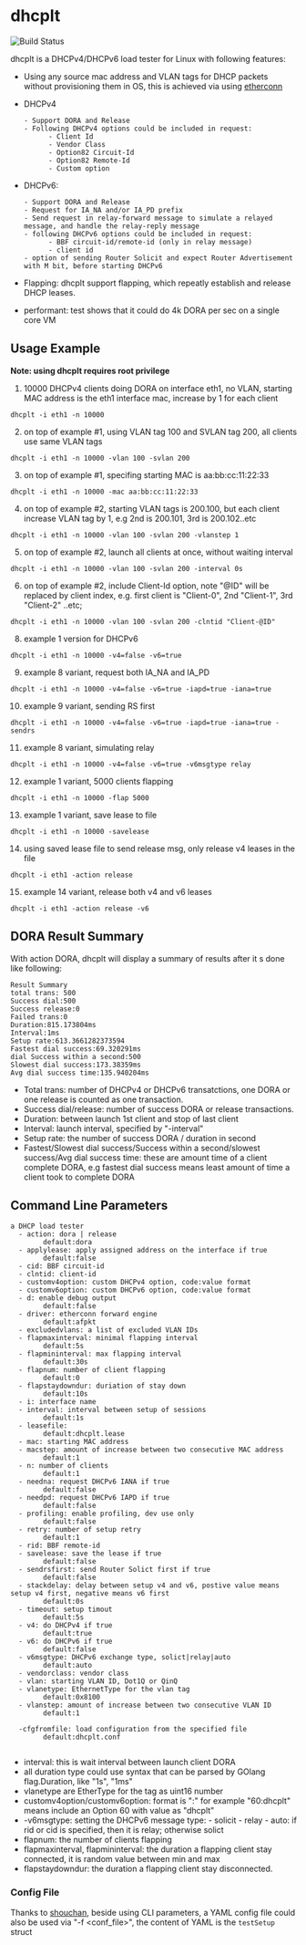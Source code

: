 # dhcplt
![Build Status](https://github.com/hujun-open/dhcplt/actions/workflows/main.yml/badge.svg)

dhcplt is a DHCPv4/DHCPv6 load tester for Linux with following features: 

- Using any source mac address and VLAN tags for DHCP packets without provisioning them in OS, this is achieved via using [etherconn](https://github.com/hujun-open/etherconn)

- DHCPv4

      - Support DORA and Release
      - Following DHCPv4 options could be included in request:
            - Client Id
            - Vendor Class
            - Option82 Circuit-Id
            - Option82 Remote-Id
            - Custom option
- DHCPv6:

      - Support DORA and Release
      - Request for IA_NA and/or IA_PD prefix
      - Send request in relay-forward message to simulate a relayed message, and handle the relay-reply message
      - following DHCPv6 options could be included in request:
            - BBF circuit-id/remote-id (only in relay message)
            - client id 
      - option of sending Router Solicit and expect Router Advertisement with M bit, before starting DHCPv6 

- Flapping: dhcplt support flapping, which repeatly establish and release DHCP leases. 
- performant: test shows that it could do 4k DORA per sec on a single core VM

## Usage Example
**Note: using dhcplt requires root privilege**

1. 10000 DHCPv4 clients doing DORA on interface eth1, no VLAN, starting MAC address is the eth1 interface mac, increase by 1 for each client
```
dhcplt -i eth1 -n 10000
```
2. on top of example #1, using VLAN tag 100 and SVLAN tag 200, all clients use same VLAN tags
```
dhcplt -i eth1 -n 10000 -vlan 100 -svlan 200
```
3. on top of example #1, specifing starting MAC is aa:bb:cc:11:22:33
```
dhcplt -i eth1 -n 10000 -mac aa:bb:cc:11:22:33
```
4. on top of example #2, starting VLAN tags is 200.100, but each client increase VLAN tag by 1, e.g 2nd is 200.101, 3rd is 200.102..etc
```
dhcplt -i eth1 -n 10000 -vlan 100 -svlan 200 -vlanstep 1
```
5. on top of example #2, launch all clients at once, without waiting interval
```
dhcplt -i eth1 -n 10000 -vlan 100 -svlan 200 -interval 0s
```
6. on top of example #2, include Client-Id option, note "@ID" will be replaced by client index, e.g. first client is "Client-0", 2nd "Client-1", 3rd "Client-2" ..etc;
```
dhcplt -i eth1 -n 10000 -vlan 100 -svlan 200 -clntid "Client-@ID"
```

8. example 1 version for DHCPv6
```
dhcplt -i eth1 -n 10000 -v4=false -v6=true
```

9. example 8 variant, request both IA_NA and IA_PD
```
dhcplt -i eth1 -n 10000 -v4=false -v6=true -iapd=true -iana=true
```

10. example 9 variant, sending RS first
```
dhcplt -i eth1 -n 10000 -v4=false -v6=true -iapd=true -iana=true -sendrs
```

11. example 8 variant, simulating relay
```
dhcplt -i eth1 -n 10000 -v4=false -v6=true -v6msgtype relay
```

12. example 1 variant, 5000 clients flapping
```
dhcplt -i eth1 -n 10000 -flap 5000 
```

13. example 1 variant, save lease to file
```
dhcplt -i eth1 -n 10000 -savelease
```

14. using saved lease file to send release msg, only release v4 leases in the file
```
dhcplt -i eth1 -action release
```

15. example 14 variant, release both v4 and v6 leases
```
dhcplt -i eth1 -action release -v6
```

## DORA Result Summary
With action DORA, dhcplt will display a summary of results after it s done like following:
```
Result Summary
total trans: 500
Success dial:500
Success release:0
Failed trans:0
Duration:815.173804ms
Interval:1ms
Setup rate:613.3661282373594
Fastest dial success:69.320291ms
dial Success within a second:500
Slowest dial success:173.38359ms
Avg dial success time:135.940204ms
```
- Total trans: number of DHCPv4 or DHCPv6 transatctions, one DORA or one release is counted as one transaction.
- Success dial/release: number of success DORA or release transactions.
- Duration: between launch 1st client and stop of last client
- Interval: launch interval, specified by "-interval"
- Setup rate: the number of success DORA / duration in second
- Fastest/Slowest dial success/Success within a second/slowest success/Avg dial success time: these are amount time of a client complete DORA, e.g fastest dial success means least amount of time a client took to complete DORA

## Command Line Parameters

```
a DHCP load tester
  - action: dora | release
        default:dora
  - applylease: apply assigned address on the interface if true
        default:false
  - cid: BBF circuit-id
  - clntid: client-id
  - customv4option: custom DHCPv4 option, code:value format
  - customv6option: custom DHCPv6 option, code:value format
  - d: enable debug output
        default:false
  - driver: etherconn forward engine
        default:afpkt
  - excludedvlans: a list of excluded VLAN IDs
  - flapmaxinterval: minimal flapping interval
        default:5s
  - flapmininterval: max flapping interval
        default:30s
  - flapnum: number of client flapping
        default:0
  - flapstaydowndur: duriation of stay down
        default:10s
  - i: interface name
  - interval: interval between setup of sessions
        default:1s
  - leasefile:
        default:dhcplt.lease
  - mac: starting MAC address
  - macstep: amount of increase between two consecutive MAC address
        default:1
  - n: number of clients
        default:1
  - needna: request DHCPv6 IANA if true
        default:false
  - needpd: request DHCPv6 IAPD if true
        default:false
  - profiling: enable profiling, dev use only
        default:false
  - retry: number of setup retry
        default:1
  - rid: BBF remote-id
  - savelease: save the lease if true
        default:false
  - sendrsfirst: send Router Solict first if true
        default:false
  - stackdelay: delay between setup v4 and v6, postive value means setup v4 first, negative means v6 first
        default:0s
  - timeout: setup timout
        default:5s
  - v4: do DHCPv4 if true
        default:true
  - v6: do DHCPv6 if true
        default:false
  - v6msgtype: DHCPv6 exchange type, solict|relay|auto
        default:auto
  - vendorclass: vendor class
  - vlan: starting VLAN ID, Dot1Q or QinQ
  - vlanetype: EthernetType for the vlan tag
        default:0x8100
  - vlanstep: amount of increase between two consecutive VLAN ID
        default:1

  -cfgfromfile: load configuration from the specified file
        default:dhcplt.conf


```
- interval: this is wait interval between launch client DORA
- all duration type could use syntax that can be parsed by GOlang flag.Duration, like "1s", "1ms"
- vlanetype are EtherType for the tag as uint16 number
- customv4option/customv6option: format is "<option-id>:<value>" for example "60:dhcplt" means include an Option 60 with value as "dhcplt"
- -v6msgtype: setting the DHCPv6 message type:
      - solicit
      - relay
      - auto: if rid or cid is specified, then it is relay; otherwise solict
- flapnum: the number of clients flapping
- flapmaxinterval, flapmininterval: the duration a flapping client stay connected, it is random value between min and max
- flapstaydowndur: the duration a flapping client stay disconnected. 

### Config File
Thanks to [shouchan](https://github.com/hujun-open/shouchan), beside using CLI parameters, a YAML config file could also be used via "-f <conf_file>", the content of YAML is the `testSetup` struct 